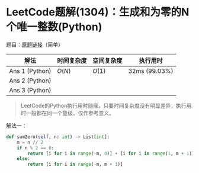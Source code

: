 # LeetCode题解(1304)：生成和为零的N个唯一整数(Python)

题目：[原题链接](https://leetcode-cn.com/problems/find-n-unique-integers-sum-up-to-zero/)（简单）

| 解法           | 时间复杂度 | 空间复杂度 | 执行用时      |
| -------------- | ---------- | ---------- | ------------- |
| Ans 1 (Python) | $O(N)$     | $O(1)$     | 32ms (99.03%) |
| Ans 2 (Python) |            |            |               |
| Ans 3 (Python) |            |            |               |

>  LeetCode的Python执行用时随缘，只要时间复杂度没有明显差异，执行用时一般都在同一个量级，仅作参考意义。

解法一：

```python
def sumZero(self, n: int) -> List[int]:
    m = n // 2
    if n % 2 == 0:
        return [i for i in range(-m, 0)] + [i for i in range(1, m + 1)]
    else:
        return [i for i in range(-m, m + 1)]
```